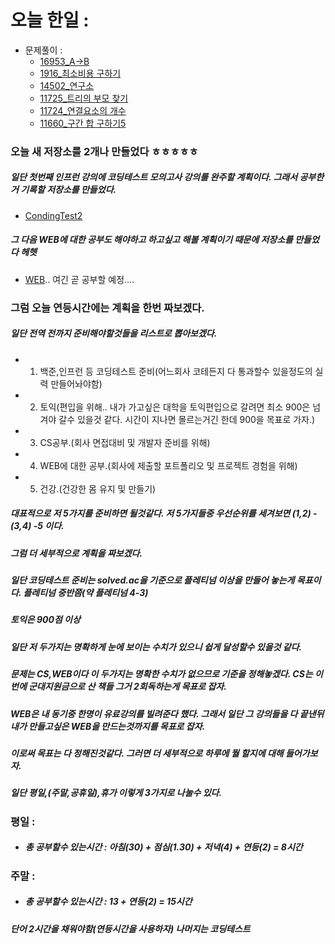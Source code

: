 # 오늘 한일 :
  - 문제풀이 :
    - [16953_A->B](https://github.com/SeungMin2001/TIL/blob/main/algorithm_list/16953_A-%3EB.md) 
    - [1916_최소비용 구하기](https://github.com/SeungMin2001/TIL/blob/main/algorithm_list/1916_%EC%B5%9C%EC%86%8C%EB%B9%84%EC%9A%A9%20%EA%B5%AC%ED%95%98%EA%B8%B0.md)
    - [14502_연구소](https://github.com/SeungMin2001/TIL/blob/main/algorithm_list/14502_%EC%97%B0%EA%B5%AC%EC%86%8C.md)
    - [11725_트리의 부모 찾기](https://github.com/SeungMin2001/TIL/blob/main/algorithm_list/11725_%ED%8A%B8%EB%A6%AC%EC%9D%98%20%EB%B6%80%EB%AA%A8%20%EC%B0%BE%EA%B8%B0.md)
    - [11724_연결요소의 개수](https://github.com/SeungMin2001/TIL/blob/main/algorithm_list/11724_%EC%97%B0%EA%B2%B0%EC%9A%94%EC%86%8C%EC%9D%98%20%EA%B0%9C%EC%88%98.md)
    - [11660_구간 합 구하기5](https://github.com/SeungMin2001/TIL/blob/main/algorithm_list/11660_%EA%B5%AC%EA%B0%84%20%ED%95%A9%20%EA%B5%AC%ED%95%98%EA%B8%B05.md)

### 오늘 새 저장소를 2개나 만들었다 ㅎㅎㅎㅎㅎ
##### 일단 첫번째 인프런 강의에 코딩테스트 모의고사 강의를 완주할 계획이다. 그래서 공부한거 기록할 저장소를 만들었다.
  - [CondingTest2](https://github.com/SeungMin2001/TIL/tree/main/CodingTest2)

##### 그 다음 WEB에 대한 공부도 해야하고 하고싶고 해볼 계획이기 때문에 저장소를 만들었다 헤헷
  - [WEB](https://github.com/SeungMin2001/TIL/tree/main/WEB).. 여긴 곧 공부할 예정.... 


### 그럼 오늘 연등시간에는 계획을 한번 짜보겠다.
##### 일단 전역 전까지 준비해야할것들을 리스트로 뽑아보겠다. 
  - 1. 백준,인프런 등 코딩테스트 준비(어느회사 코테든지 다 통과할수 있을정도의 실력 만들어놔야함)
  - 2. 토익(편입을 위해.. 내가 가고싶은 대학을 토익편입으로 갈려면 최소 900은 넘겨야 갈수 있을것 같다. 시간이 지나면 몰르는거긴 한데 900을 목표로 가자.)
  - 3. CS공부.(회사 면접대비 및 개발자 준비를 위해)
  - 4. WEB에 대한 공부.(회사에 제출할 포트폴리오 및 프로젝트 경험을 위해)    
  - 5. 건강.(건강한 몸 유지 및 만들기)

##### 대표적으로 저 5가지를 준비하면 될것같다. 저 5가지들중 우선순위를 세겨보면 (1,2) - (3,4) -5 이다.
##### 그럼 더 세부적으로 계획을 짜보겠다.
##### 일단 코딩테스트 준비는 solved.ac을 기준으로 플레티넘 이상을 만들어 놓는게 목표이다. 플레티넘 중반쯤(약 플레티넘 4-3)
##### 토익은 900점 이상
##### 일단 저 두가지는 명확하게 눈에 보이는 수치가 있으니 쉽게 달성할수 있을것 같다.
##### 문제는 CS,WEB이다 이 두가지는 명확한 수치가 없으므로 기준을 정해놓겠다. CS는 이번에 군대지원금으로 산 책들 그거 2회독하는게 목표로 잡자.
##### WEB은 내 동기중 한명이 유료강의를 빌려준다 했다. 그래서 일단 그 강의들을 다 끝낸뒤 내가 만들고싶은 WEB을 만드는것까지를 목표로 잡자.
##### 이로써 목표는 다 정해진것같다. 그러면 더 세부적으로 하루에 뭘 할지에 대해 들어가보자.
##### 일단 평일,(주말,공휴일),휴가 이렇게 3가지로 나눌수 있다.
### 평일 :
  - ##### 총 공부할수 있는시간 : 아침(30) + 점심(1.30) + 저녁(4) + 연등(2) = 8시간
### 주말 :
  - ##### 총 공부할수 있는시간 : 13 + 연등(2) = 15시간

##### 단어 2시간을 채워야함(연등시간을 사용하자) 나머지는 코딩테스트 
    
